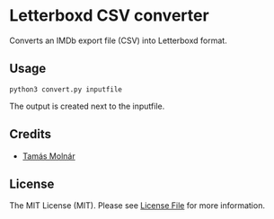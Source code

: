 # Letterboxd CSV converter

Converts an IMDb export file (CSV) into Letterboxd format.

## Usage

```
python3 convert.py inputfile
```

The output is created next to the inputfile.

## Credits

- [Tamás Molnár][link-author]

## License

The MIT License (MIT). Please see [License File](LICENSE) for more information.

[link-author]: https://github.com/moltam
